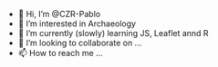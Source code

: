 - 👋 Hi, I’m @CZR-Pablo
- 👀 I’m interested in Archaeology
- 🌱 I’m currently (slowly) learning JS, Leaflet annd R
- 💞️ I’m looking to collaborate on ...
- 📫 How to reach me ...

<!---
CZR-Pablo/CZR-Pablo is a ✨ special ✨ repository because its `README.md` (this file) appears on your GitHub profile.
You can click the Preview link to take a look at your changes.
--->
